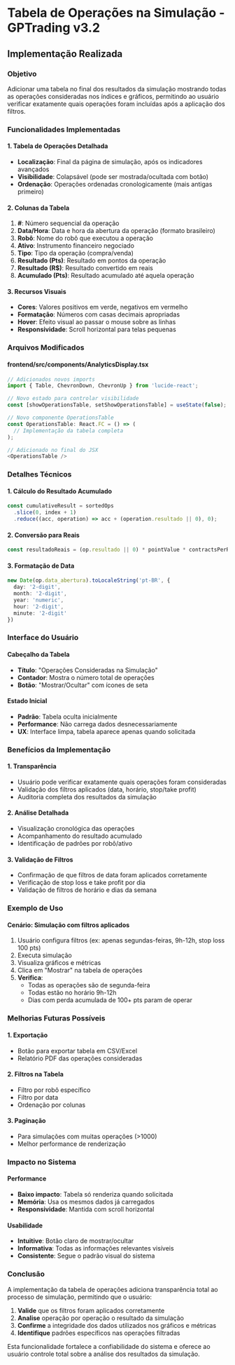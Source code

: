 # Tabela de Operações na Simulação - GPTrading v3.2

## Implementação Realizada

### **Objetivo**
Adicionar uma tabela no final dos resultados da simulação mostrando todas as operações consideradas nos índices e gráficos, permitindo ao usuário verificar exatamente quais operações foram incluídas após a aplicação dos filtros.

### **Funcionalidades Implementadas**

#### **1. Tabela de Operações Detalhada**
- **Localização**: Final da página de simulação, após os indicadores avançados
- **Visibilidade**: Colapsável (pode ser mostrada/ocultada com botão)
- **Ordenação**: Operações ordenadas cronologicamente (mais antigas primeiro)

#### **2. Colunas da Tabela**
1. **#**: Número sequencial da operação
2. **Data/Hora**: Data e hora da abertura da operação (formato brasileiro)
3. **Robô**: Nome do robô que executou a operação
4. **Ativo**: Instrumento financeiro negociado
5. **Tipo**: Tipo da operação (compra/venda)
6. **Resultado (Pts)**: Resultado em pontos da operação
7. **Resultado (R$)**: Resultado convertido em reais
8. **Acumulado (Pts)**: Resultado acumulado até aquela operação

#### **3. Recursos Visuais**
- **Cores**: Valores positivos em verde, negativos em vermelho
- **Formatação**: Números com casas decimais apropriadas
- **Hover**: Efeito visual ao passar o mouse sobre as linhas
- **Responsividade**: Scroll horizontal para telas pequenas

### **Arquivos Modificados**

#### **frontend/src/components/AnalyticsDisplay.tsx**
```typescript
// Adicionados novos imports
import { Table, ChevronDown, ChevronUp } from 'lucide-react';

// Novo estado para controlar visibilidade
const [showOperationsTable, setShowOperationsTable] = useState(false);

// Novo componente OperationsTable
const OperationsTable: React.FC = () => (
  // Implementação da tabela completa
);

// Adicionado no final do JSX
<OperationsTable />
```

### **Detalhes Técnicos**

#### **1. Cálculo do Resultado Acumulado**
```typescript
const cumulativeResult = sortedOps
  .slice(0, index + 1)
  .reduce((acc, operation) => acc + (operation.resultado || 0), 0);
```

#### **2. Conversão para Reais**
```typescript
const resultadoReais = (op.resultado || 0) * pointValue * contractsPerRobot;
```

#### **3. Formatação de Data**
```typescript
new Date(op.data_abertura).toLocaleString('pt-BR', {
  day: '2-digit',
  month: '2-digit', 
  year: 'numeric',
  hour: '2-digit',
  minute: '2-digit'
})
```

### **Interface do Usuário**

#### **Cabeçalho da Tabela**
- **Título**: "Operações Consideradas na Simulação"
- **Contador**: Mostra o número total de operações
- **Botão**: "Mostrar/Ocultar" com ícones de seta

#### **Estado Inicial**
- **Padrão**: Tabela oculta inicialmente
- **Performance**: Não carrega dados desnecessariamente
- **UX**: Interface limpa, tabela aparece apenas quando solicitada

### **Benefícios da Implementação**

#### **1. Transparência**
- Usuário pode verificar exatamente quais operações foram consideradas
- Validação dos filtros aplicados (data, horário, stop/take profit)
- Auditoria completa dos resultados da simulação

#### **2. Análise Detalhada**
- Visualização cronológica das operações
- Acompanhamento do resultado acumulado
- Identificação de padrões por robô/ativo

#### **3. Validação de Filtros**
- Confirmação de que filtros de data foram aplicados corretamente
- Verificação de stop loss e take profit por dia
- Validação de filtros de horário e dias da semana

### **Exemplo de Uso**

#### **Cenário**: Simulação com filtros aplicados
1. Usuário configura filtros (ex: apenas segundas-feiras, 9h-12h, stop loss 100 pts)
2. Executa simulação
3. Visualiza gráficos e métricas
4. Clica em "Mostrar" na tabela de operações
5. **Verifica**:
   - Todas as operações são de segunda-feira
   - Todas estão no horário 9h-12h
   - Dias com perda acumulada de 100+ pts param de operar

### **Melhorias Futuras Possíveis**

#### **1. Exportação**
- Botão para exportar tabela em CSV/Excel
- Relatório PDF das operações consideradas

#### **2. Filtros na Tabela**
- Filtro por robô específico
- Filtro por data
- Ordenação por colunas

#### **3. Paginação**
- Para simulações com muitas operações (>1000)
- Melhor performance de renderização

### **Impacto no Sistema**

#### **Performance**
- **Baixo impacto**: Tabela só renderiza quando solicitada
- **Memória**: Usa os mesmos dados já carregados
- **Responsividade**: Mantida com scroll horizontal

#### **Usabilidade**
- **Intuitive**: Botão claro de mostrar/ocultar
- **Informativa**: Todas as informações relevantes visíveis
- **Consistente**: Segue o padrão visual do sistema

### **Conclusão**

A implementação da tabela de operações adiciona transparência total ao processo de simulação, permitindo que o usuário:

1. **Valide** que os filtros foram aplicados corretamente
2. **Analise** operação por operação o resultado da simulação  
3. **Confirme** a integridade dos dados utilizados nos gráficos e métricas
4. **Identifique** padrões específicos nas operações filtradas

Esta funcionalidade fortalece a confiabilidade do sistema e oferece ao usuário controle total sobre a análise dos resultados da simulação. 